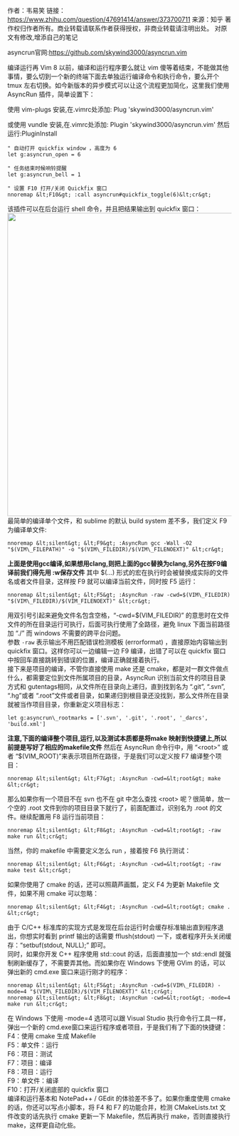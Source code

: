 作者：韦易笑
链接：https://www.zhihu.com/question/47691414/answer/373700711
来源：知乎
著作权归作者所有。商业转载请联系作者获得授权，非商业转载请注明出处。
对原文有修改,增添自己的笔记

asyncrun官网:https://github.com/skywind3000/asyncrun.vim  

编译运行再 Vim 8 以前，编译和运行程序要么就让 vim 傻等着结束，不能做其他事情，要么切到一个新的终端下面去单独运行编译命令和执行命令，要么开个 tmux 左右切换。如今新版本的异步模式可以让这个流程更加简化，这里我们使用 AsyncRun 插件，简单设置下：

使用 vim-plugs 安装,在.vimrc处添加:
Plug 'skywind3000/asyncrun.vim'

或使用 vundle 安装,在.vimrc处添加:
Plugin 'skywind3000/asyncrun.vim'
然后运行:PluginInstall

```vim
" 自动打开 quickfix window ，高度为 6
let g:asyncrun_open = 6

" 任务结束时候响铃提醒
let g:asyncrun_bell = 1

" 设置 F10 打开/关闭 Quickfix 窗口
nnoremap &lt;F10&gt; :call asyncrun#quickfix_toggle(6)&lt;cr&gt;  
```

该插件可以在后台运行 shell 命令，并且把结果输出到 quickfix 窗口：  
<img src="https://pic2.zhimg.com/50/v2-b683e6b77a7808fa31e9d4cbe2177104_hd.jpg" data-caption="" data-size="normal" data-rawwidth="680" data-rawheight="460" data-thumbnail="https://pic2.zhimg.com/50/v2-b683e6b77a7808fa31e9d4cbe2177104_hd.jpg" class="origin_image zh-lightbox-thumb" width="680" data-original="https://pic2.zhimg.com/v2-b683e6b77a7808fa31e9d4cbe2177104_r.jpg">  
最简单的编译单个文件，和 sublime 的默认 build system 差不多，我们定义 F9 为编译单文件:
```vim
nnoremap &lt;silent&gt; &lt;F9&gt; :AsyncRun gcc -Wall -O2 "$(VIM\_FILEPATH)" -o "$(VIM\_FILEDIR)/$(VIM\_FILENOEXT)" &lt;cr&gt;
```
**上面是使用gcc编译,如果想用clang,则把上面的gcc替换为clang,另外在按F9编译前我们得先用 :w保存文件**
其中 $(...) 形式的宏在执行时会被替换成实际的文件名或者文件目录，这样按 F9 就可以编译当前文件，同时按 F5 运行：
```vim
nnoremap &lt;silent&gt; &lt;F5&gt; :AsyncRun -raw -cwd=$(VIM\_FILEDIR) "$(VIM\_FILEDIR)/$(VIM_FILENOEXT)" &lt;cr&gt;
```

用双引号引起来避免文件名包含空格，“-cwd=$(VIM\_FILEDIR)” 的意思时在文件文件的所在目录运行可执行，后面可执行使用了全路径，避免 linux 下面当前路径加 “./” 而 windows 不需要的跨平台问题。  
参数 `-raw` 表示输出不用匹配错误检测模板 (errorformat) ，直接原始内容输出到 quickfix 窗口。这样你可以一边编辑一边 F9 编译，出错了可以在 quickfix 窗口中按回车直接跳转到错误的位置，编译正确就接着执行。  
接下来是项目的编译，不管你直接使用 make 还是 cmake，都是对一群文件做点什么，都需要定位到文件所属项目的目录，AsyncRun 识别当前文件的项目目录方式和 gutentags相同，从文件所在目录向上递归，直到找到名为 “.git”, “.svn”, “.hg”或者 “.root”文件或者目录，如果递归到根目录还没找到，那么文件所在目录就被当作项目目录，你重新定义项目标志：
```vim
let g:asyncrun\_rootmarks = ['.svn', '.git', '.root', '_darcs', 'build.xml'] 
```  

**注意,下面的编译整个项目,运行,以及测试本质都是将make 映射到快捷键上,所以前提是写好了相应的makefile文件**
然后在 AsyncRun 命令行中，用 “&lt;root&gt;” 或者 “$(VIM_ROOT)”来表示项目所在路径，于是我们可以定义按 F7 编译整个项目：  
```vim
nnoremap &lt;silent&gt; &lt;F7&gt; :AsyncRun -cwd=&lt;root&gt; make &lt;cr&gt;
```


那么如果你有一个项目不在 svn 也不在 git 中怎么查找 &lt;root&gt; 呢？很简单，放一个空的 .root 文件到你的项目目录下就行了，前面配置过，识别名为 .root 的文件。继续配置用 F8 运行当前项目：
```vim
nnoremap &lt;silent&gt; &lt;F8&gt; :AsyncRun -cwd=&lt;root&gt; -raw make run &lt;cr&gt;
```

当然，你的 makefile 中需要定义怎么 run ，接着按 F6 执行测试：
```vim
nnoremap &lt;silent&gt; &lt;F6&gt; :AsyncRun -cwd=&lt;root&gt; -raw make test &lt;cr&gt;
```
如果你使用了 cmake 的话，还可以照葫芦画瓢，定义 F4 为更新 Makefile 文件，如果不用 cmake 可以忽略：
```vim
nnoremap &lt;silent&gt; &lt;F4&gt; :AsyncRun -cwd=&lt;root&gt; cmake . &lt;cr&gt;
```
由于 C/C++ 标准库的实现方式是发现在后台运行时会缓存标准输出直到程序退出，你想实时看到 printf 输出的话需要 fflush(stdout) 一下，或者程序开头关闭缓存：“setbuf(stdout, NULL);” 即可。  
同时，如果你开发 C++ 程序使用 std::cout 的话，后面直接加一个 std::endl 就强制刷新缓存了，不需要弄其他。而如果你在 Windows 下使用 GVim 的话，可以弹出新的 cmd.exe 窗口来运行刚才的程序：  
```vim
nnoremap &lt;silent&gt; &lt;F5&gt; :AsyncRun -cwd=$(VIM\_FILEDIR) -mode=4 "$(VIM\_FILEDIR)/$(VIM_FILENOEXT)" &lt;cr&gt;  
nnoremap &lt;silent&gt; &lt;F8&gt; :AsyncRun -cwd=&lt;root&gt; -mode=4 make run &lt;cr&gt;  
```
在 Windows 下使用 -mode=4 选项可以跟 Visual Studio 执行命令行工具一样，弹出一个新的 cmd.exe窗口来运行程序或者项目，于是我们有了下面的快捷键：  
F4：使用 cmake 生成 Makefile   
F5：单文件：运行  
F6：项目：测试  
F7：项目：编译  
F8：项目：运行  
F9：单文件：编译  
F10：打开/关闭底部的 quickfix 窗口  
编译和运行基本和 NotePad++ / GEdit 的体验差不多了。如果你重度使用 cmake 的话，你还可以写点小脚本，将 F4 和 F7 的功能合并，检测 CMakeLists.txt 文件改变的话先执行 cmake 更新一下 Makefile，然后再执行 make，否则直接执行 make，这样更自动化些。
